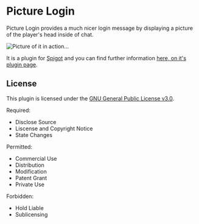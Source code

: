 Picture Login
===
Picture Login provides a much nicer login message by displaying a picture of the player's head inside of chat.

![Picture of it in action...](http://i.imgur.com/QHvBxlX.png)

It is a plugin for [Spigot](http://www.spigotmc.org/) and you can find further information [here, on it's plugin page](http://www.spigotmc.org/resources/picture-login.4514/).

License
---
This plugin is licensed under the [GNU General Public License v3.0](http://choosealicense.com/licenses/gpl-3.0/).

Required:
+ Disclose Source
+ Liscense and Copyright Notice
+ State Changes

Permitted:
+ Commercial Use
+ Distribution
+ Modification
+ Patent Grant
+ Private Use

Forbidden:
+ Hold Liable
+ Sublicensing